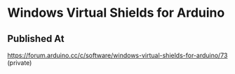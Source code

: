 # Windows Virtual Shields for Arduino

## Published At

https://forum.arduino.cc/c/software/windows-virtual-shields-for-arduino/73 (private)
